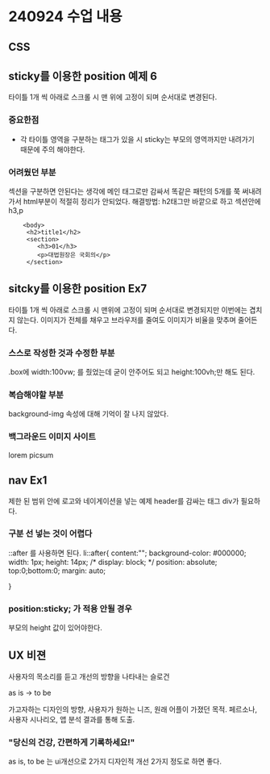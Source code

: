 ﻿# 240924 수업 내용

## CSS

## sticky를 이용한 position 예제 6

타이틀 1개 씩 아래로 스크롤 시 맨 위에 고정이 되며 순서대로 변경된다.

### 중요한점 


- 각 타이틀 영역을 구분하는 태그가 있을 시 sticky는 부모의 영역까지만 내려가기 때문에
  주의 해야한다.

### 어려웠던 부분

섹션을 구분하면 안된다는 생각에 메인 태그로만 감싸서 똑같은 패턴의 5개를 쭉 써내려가서 html부분이
적절히 정리가 안되었다.
해결방법: h2태그만 바깥으로 하고 섹션안에 h3,p
	
		<body>
	     <h2>title1</h2>
         <section>
	        <h3>01</h3>
	        <p>대법원장은 국회의</p>
	     </section>

## sitcky를 이용한 position Ex7

타이틀 1개 씩 아래로 스크롤 시 맨위에 고정이 되며 순서대로 변경되지만 이번에는 겹치지 않는다.
이미지가 전체를 채우고 브라우저를 줄여도 이미지가 비율을 맞추며 줄어든다.

### 스스로 작성한 것과 수정한 부분
.box에 width:100vw; 를 줬었는데 굳이 안주어도 되고 height:100vh;만 해도 된다.

### 복습해야할 부분
background-img 속성에 대해 기억이 잘 나지 않았다.

### 백그라운드 이미지 사이트
lorem picsum

## nav Ex1
제한 된 범위 안에 로고와 네이게이션을 넣는 예제
header를 감싸는 태그 div가 필요하다.
### 구분 선 넣는 것이 어렵다
::after 를 사용하면 된다.
li::after{
content:"";
background-color: #000000;
width: 1px; height: 14px;
/* display: block; */
position: absolute;
top:0;bottom:0;
margin: auto;

}
### position:sticky; 가 적용 안될 경우
 부모의 height 값이 있어야한다.

## UX 비젼
사용자의 목소리를 듣고 개선의 방향을 나타내는 슬로건

as is  -> to be

가고자하는 디자인의 방향, 사용자가 원하는 니즈, 원래  어플이 가졌던 목적.
페르소나,사용자 시나리오, 앱 분석 결과를 통해 도출.
### "당신의 건강, 간편하게 기록하세요!" 

as is, to be 는 ui개선으로 2가지
디자인적 개선 2가지 정도로 하면 좋다.
 

